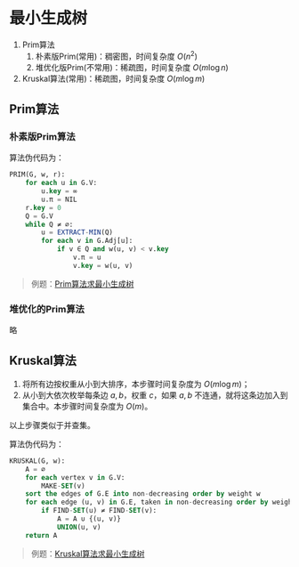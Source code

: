# 最小生成树

1. Prim算法
   1. 朴素版Prim(常用)：稠密图，时间复杂度 $O(n^2)$
   2. 堆优化版Prim(不常用)：稀疏图，时间复杂度 $O(m\log n)$
2. Kruskal算法(常用)：稀疏图，时间复杂度 $O(m\log m)$

## Prim算法

### 朴素版Prim算法

算法伪代码为：

```SQL
PRIM(G, w, r):
    for each u in G.V:
        u.key = ∞
        u.π = NIL
    r.key = 0
    Q = G.V
    while Q ≠ ∅:
        u = EXTRACT-MIN(Q)
        for each v in G.Adj[u]:
            if v ∈ Q and w(u, v) < v.key
                v.π = u
                v.key = w(u, v)
```

> 例题：[Prim算法求最小生成树](./Prim.cpp)

### 堆优化的Prim算法

略

## Kruskal算法

1. 将所有边按权重从小到大排序，本步骤时间复杂度为 $O(m\log m)$；
2. 从小到大依次枚举每条边 $a,b$，权重 $c$，如果 $a,b$ 不连通，就将这条边加入到集合中。本步骤时间复杂度为 $O(m)$。

以上步骤类似于并查集。

算法伪代码为：

```SQL
KRUSKAL(G, w):
    A = ∅
    for each vertex v in G.V:
        MAKE-SET(v)
    sort the edges of G.E into non-decreasing order by weight w
    for each edge (u, v) in G.E, taken in non-decreasing order by weight:
        if FIND-SET(u) ≠ FIND-SET(v):
            A = A ∪ {(u, v)}
            UNION(u, v)
    return A
```

> 例题：[Kruskal算法求最小生成树](./Kruskal.cpp)
